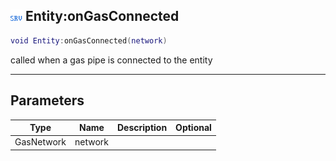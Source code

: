 ## ![server](.gitbook/assets/server.png) Entity:onGasConnected


```lua
void Entity:onGasConnected(network)
```

called when a gas pipe is connected to the entity


------
## Parameters

| Type   | Name | Description              | Optional |
| ------ | ---- | ------------------------ | -------: |
| GasNetwork | network |  |  |


